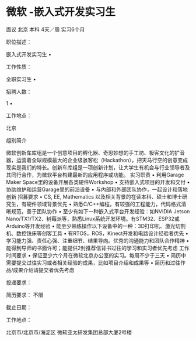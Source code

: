 # 微软 -嵌入式开发实习生

面议 北京 本科 4天／周 实习6个月

职位描述：

嵌入式开发实习生 •	

工作性质：

全职实习生 •	

招聘人数：

 1 •	

工作地点： 

北京 

组别简介 

微软创新车库组是一个创意项目的孵化器、奇思妙想的手工坊、极客文化的扩音器，运营着全球规模最大的企业级骇客松（Hackathon）。把天马行空的创意变成现实是我们的特长。创新车库组是一项创新计划，让大学生有机会与行业领导者及其同行合作，为微软平台构建最新的应用程序或功能。 实习职责 •	利用Garage Maker Space里的设备开展各类硬件Workshop •	支持嵌入式项目的开发和交付 •	协助维护和运营Garage里的前沿设备 •	与内部和外部团队协作，一起设计和落地创新 招募要求 •	CS, EE, Mathematics 以及相关背景的在读本科、硕士和博士研究生，有硬件领域背景优先 •	熟悉C/C++编程，有较强的工程能力，代码格式清晰规范，善于团队协作 •	至少有如下一种嵌入式平台开发经验：如NVIDIA Jetson Nano/TX1/TX2、树莓派等，熟悉Linux系统开发环境。有STM32、ESP32或Arduino等开发经验 •	能至少熟练操作以下设备中的一种：3D打印机、激光切割机、数控铣床等创客工具 •	有RTOS，ROS，Kinect开发和电路设计经验者优先 •	学习能力强、责任心强、注重细节、结果导向。优秀的沟通能力和团队合作精神 •	能得到导师的书面许可；能提供2封推荐信背书过往的学习和实习者优先考虑 工作时间要求 • 保证至少六个月在微软北京办公室的实习。每周不少于三天 • 简历中需要提交过往实习或者相关经验的成果，比如项目介绍和成果等 • 简历和过往作品/成果介绍请提交者优先考虑

投递要求：

简历要求： 不限

截止日期：

工作地点：

北京市/北京市/海淀区 微软亚太研发集团总部大厦2号楼